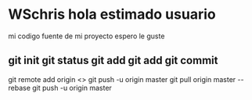 # WSchris hola estimado usuario 
mi codigo fuente de mi proyecto  espero le guste

git init
git status
git add
git add
git commit
---------------------------------

git remote add origin  <<ruta>>
git push -u origin master
git pull origin master --rebase
git push -u origin master




